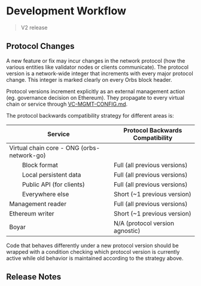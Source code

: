 # Development Workflow

> V2 release

## Protocol Changes

A new feature or fix may incur changes in the network protocol (how the various entities like validator nodes or clients communicate). The protocol version is a network-wide integer that increments with every major protocol change. This integer is marked clearly on every Orbs block header.

Protocol versions increment explicitly as an external management action (eg. governance decision on Ethereum). They propagate to every virtual chain or service through [VC-MGMT-CONFIG.md](../node-architecture/VC-MGMT-CONFIG.md).

The protocol backwards compatibility strategy for different areas is:

| Service | Protocol Backwards Compatibility |
| ------- | -------------------------------- |
| Virtual chain core - ONG (orbs-network-go) | |
| &nbsp;&nbsp;&nbsp;&nbsp;&nbsp;&nbsp;&nbsp;&nbsp;Block format | Full (all previous versions) |
| &nbsp;&nbsp;&nbsp;&nbsp;&nbsp;&nbsp;&nbsp;&nbsp;Local persistent data | Full (all previous versions) |
| &nbsp;&nbsp;&nbsp;&nbsp;&nbsp;&nbsp;&nbsp;&nbsp;Public API (for clients) | Full (all previous versions) |
| &nbsp;&nbsp;&nbsp;&nbsp;&nbsp;&nbsp;&nbsp;&nbsp;Everywhere else | Short (~1 previous version) |
| Management reader | Full (all previous versions) |
| Ethereum writer | Short (~1 previous version) |
| Boyar | N/A (protocol version agnostic) |

Code that behaves differently under a new protocol version should be wrapped with a condition checking which protocol version is currently active while old behavior is maintained according to the strategy above.

## Release Notes
